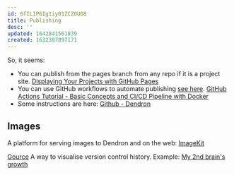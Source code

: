 ```yaml
---
id: 6fILIP6Ig1iy01ZCZOUO8
title: Publishing
desc: ''
updated: 1642841561839
created: 1632307897171
---
```


So, it seems:

- You can publish from the pages branch from any repo if it is a project site. [Displaying Your Projects with GitHub Pages](https://www.youtube.com/watch?v=TUJekd0reVQ)
- You can use GitHub workflows to automate publishing [see here](https://discord.com/channels/717965437182410783/890128678732845086/890138843485990923). [GitHub Actions Tutorial - Basic Concepts and CI/CD Pipeline with Docker](https://www.youtube.com/watch?v=R8_veQiYBjI)
- Some instructions are here: [Github - Dendron](https://wiki.dendron.so/notes/877f4347-f013-43ba-aec4-87412b2e1bec.html)

## Images

A platform for serving images to Dendron and on the web: [ImageKit](https://imagekit.io/)

[Gource](https://gource.io/) A way to visualise version control history. Example: [My 2nd brain's growth](https://www.youtube.com/watch?v=7tapRyg6_H4)